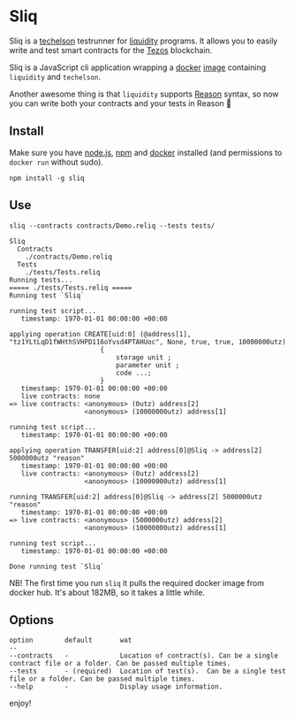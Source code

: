 # Sliq

Sliq is a [techelson](https://ocamlpro.github.io/techelson/) testrunner for [liquidity](http://www.liquidity-lang.org/) programs. It allows you to easily write and test smart contracts for the [Tezos](https://tezos.com/) blockchain.

Sliq is a JavaScript cli application wrapping a [docker](https://www.docker.com/) [image](https://hub.docker.com/r/asbjornenge/sliq) containing `liquidity` and `techelson`.

Another awesome thing is that `liquidity` supports [Reason](https://reasonml.github.io/) syntax, so now you can write both your contracts and your tests in Reason :sparkling_heart:

## Install

Make sure you have [node.js](https://nodejs.org/en/), [npm](https://www.npmjs.com/) and [docker](https://www.docker.com/) installed (and permissions to `docker run` without sudo).

```
npm install -g sliq
```

## Use

```
sliq --contracts contracts/Demo.reliq --tests tests/

Sliq
  Contracts
    ./contracts/Demo.reliq
  Tests
    ./tests/Tests.reliq
Running tests...
===== ./tests/Tests.reliq =====
Running test `Sliq`

running test script...
   timestamp: 1970-01-01 00:00:00 +00:00

applying operation CREATE[uid:0] (@address[1], "tz1YLtLqD1fWHthSVHPD116oYvsd4PTAHUoc", None, true, true, 10000000utz) 
                       {
                           storage unit ;
                           parameter unit ;
                           code ...;
                       }
   timestamp: 1970-01-01 00:00:00 +00:00
   live contracts: none
=> live contracts: <anonymous> (0utz) address[2]
                   <anonymous> (10000000utz) address[1]

running test script...
   timestamp: 1970-01-01 00:00:00 +00:00

applying operation TRANSFER[uid:2] address[0]@Sliq -> address[2] 5000000utz "reason"
   timestamp: 1970-01-01 00:00:00 +00:00
   live contracts: <anonymous> (0utz) address[2]
                   <anonymous> (10000000utz) address[1]

running TRANSFER[uid:2] address[0]@Sliq -> address[2] 5000000utz "reason"
   timestamp: 1970-01-01 00:00:00 +00:00
=> live contracts: <anonymous> (5000000utz) address[2]
                   <anonymous> (10000000utz) address[1]

running test script...
   timestamp: 1970-01-01 00:00:00 +00:00

Done running test `Sliq`
```

NB! The first time you run `sliq` it pulls the required docker image from docker hub. It's about 182MB, so it takes a little while.

## Options 

```
option        default       wat
--
--contracts   -             Location of contract(s). Can be a single contract file or a folder. Can be passed multiple times.
--tests       - (required)  Location of test(s).  Can be a single test file or a folder. Can be passed multiple times.
--help        -             Display usage information.
```

enjoy!
